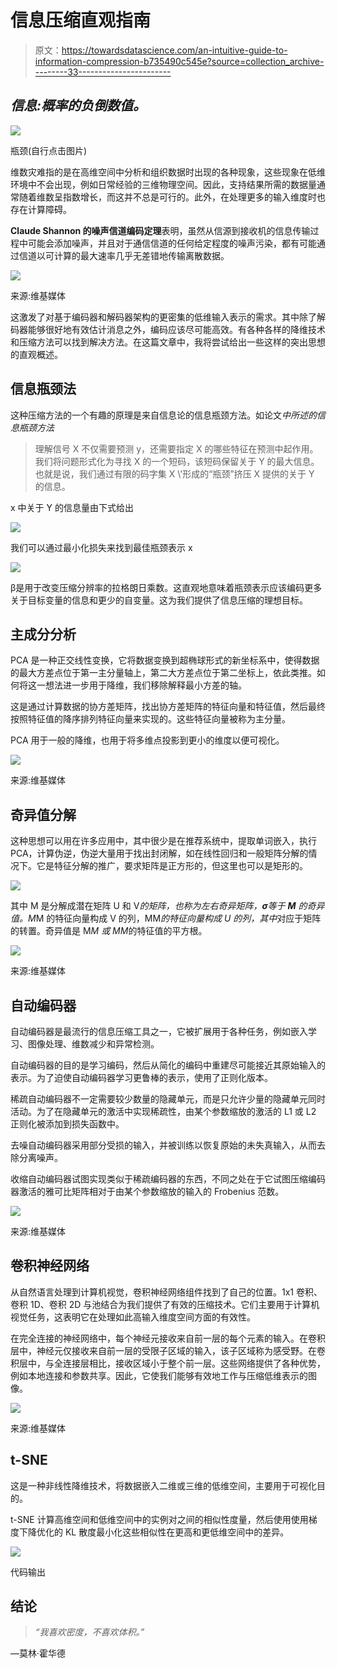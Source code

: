# 信息压缩直观指南

> 原文：<https://towardsdatascience.com/an-intuitive-guide-to-information-compression-b735490c545e?source=collection_archive---------33----------------------->

## *信息:概率的负倒数值。*

![](img/7b1a8b3091311e0821f9ddc23fa029c5.png)

瓶颈(自行点击图片)

维数灾难指的是在高维空间中分析和组织数据时出现的各种现象，这些现象在低维环境中不会出现，例如日常经验的三维物理空间。因此，支持结果所需的数据量通常随着维数呈指数增长，而这并不总是可行的。此外，在处理更多的输入维度时也存在计算障碍。

**Claude Shannon 的噪声信道编码定理**表明，虽然从信源到接收机的信息传输过程中可能会添加噪声，并且对于通信信道的任何给定程度的噪声污染，都有可能通过信道以可计算的最大速率几乎无差错地传输离散数据。

![](img/a1b35a0dfa822e50f12100c9b47cdad1.png)

来源:维基媒体

这激发了对基于编码器和解码器架构的更密集的低维输入表示的需求。其中除了解码器能够很好地有效估计消息之外，编码应该尽可能高效。有各种各样的降维技术和压缩方法可以找到解决方法。在这篇文章中，我将尝试给出一些这样的突出思想的直观概述。

## 信息瓶颈法

这种压缩方法的一个有趣的原理是来自信息论的信息瓶颈方法。如论文*中所述的信息瓶颈方法*

> 理解信号 X 不仅需要预测 y，还需要指定 X 的哪些特征在预测中起作用。我们将问题形式化为寻找 X 的一个短码，该短码保留关于 Y 的最大信息。也就是说，我们通过有限的码字集 X \\'形成的“瓶颈”挤压 X 提供的关于 Y 的信息。

x 中关于 Y 的信息量由下式给出

![](img/fbfa4571066710a24017526176ae2204.png)

我们可以通过最小化损失来找到最佳瓶颈表示 x

![](img/92d8d06479dfff837af88ab5f4ba91c3.png)

β是用于改变压缩分辨率的拉格朗日乘数。这直观地意味着瓶颈表示应该编码更多关于目标变量的信息和更少的自变量。这为我们提供了信息压缩的理想目标。

## 主成分分析

PCA 是一种正交线性变换，它将数据变换到超椭球形式的新坐标系中，使得数据的最大方差点位于第一主分量轴上，第二大方差点位于第二坐标上，依此类推。如何将这一想法进一步用于降维，我们移除解释最小方差的轴。

这是通过计算数据的协方差矩阵，找出协方差矩阵的特征向量和特征值，然后最终按照特征值的降序排列特征向量来实现的。这些特征向量被称为主分量。

PCA 用于一般的降维，也用于将多维点投影到更小的维度以便可视化。

![](img/7014cee483d7ae031a180b4c2bd1734b.png)

来源:维基媒体

## 奇异值分解

这种思想可以用在许多应用中，其中很少是在推荐系统中，提取单词嵌入，执行 PCA，计算伪逆，伪逆大量用于找出封闭解，如在线性回归和一般矩阵分解的情况下。它是特征分解的推广，要求矩阵是正方形的，但这里也可以是矩形的。

![](img/57491870f97cf990f85eeb4705798ac4.png)

其中 M 是分解成潜在矩阵 U 和 V*的矩阵，也称为左右奇异矩阵，**σ**等于 **M** 的奇异值。M*M 的特征向量构成 V 的列，MM*的特征向量构成 U 的列，其中*对应于矩阵的转置。奇异值是 M*M 或 MM*的特征值的平方根。

![](img/a42e335e223c5427a84818a68a95a954.png)

来源:维基媒体

## 自动编码器

自动编码器是最流行的信息压缩工具之一，它被扩展用于各种任务，例如嵌入学习、图像处理、维数减少和异常检测。

自动编码器的目的是学习编码，然后从简化的编码中重建尽可能接近其原始输入的表示。为了迫使自动编码器学习更鲁棒的表示，使用了正则化版本。

稀疏自动编码器不一定需要较少数量的隐藏单元，而是只允许少量的隐藏单元同时活动。为了在隐藏单元的激活中实现稀疏性，由某个参数缩放的激活的 L1 或 L2 正则化被添加到损失函数中。

去噪自动编码器采用部分受损的输入，并被训练以恢复原始的未失真输入，从而去除分离噪声。

收缩自动编码器试图实现类似于稀疏编码器的东西，不同之处在于它试图压缩编码器激活的雅可比矩阵相对于由某个参数缩放的输入的 Frobenius 范数。

![](img/665ad2f814e509349cfa8851f0425d8b.png)

来源:维基媒体

## 卷积神经网络

从自然语言处理到计算机视觉，卷积神经网络组件找到了自己的位置。1x1 卷积、卷积 1D、卷积 2D 与池结合为我们提供了有效的压缩技术。它们主要用于计算机视觉任务，这表明它在处理如此高输入维度空间方面的有效性。

在完全连接的神经网络中，每个神经元接收来自前一层的每个元素的输入。在卷积层中，神经元仅接收来自前一层的受限子区域的输入，该子区域称为感受野。在卷积层中，与全连接层相比，接收区域小于整个前一层。这些网络提供了各种优势，例如本地连接和参数共享。因此，它使我们能够有效地工作与压缩低维表示的图像。

![](img/9173149055cb9331cac64f1016cda8ea.png)

来源:维基媒体

## t-SNE

这是一种非线性降维技术，将数据嵌入二维或三维的低维空间，主要用于可视化目的。

t-SNE 计算高维空间和低维空间中的实例对之间的相似性度量，然后使用使用梯度下降优化的 KL 散度最小化这些相似性在更高和更低维空间中的差异。

![](img/917b2761e0a65f2979b78f82bc460781.png)

代码输出

## 结论

> *“我喜欢密度，不喜欢体积。”*

—莫林·霍华德